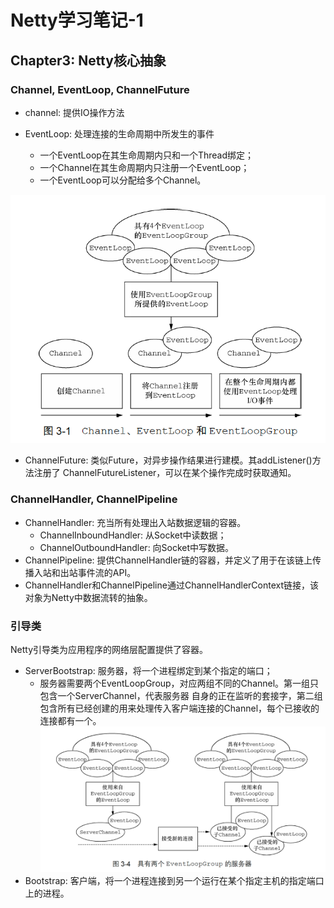 # Netty学习笔记-1

## Chapter3: Netty核心抽象
### Channel, EventLoop, ChannelFuture

- channel: 提供IO操作方法

- EventLoop: 处理连接的生命周期中所发生的事件
  * 一个EventLoop在其生命周期内只和一个Thread绑定；
  * 一个Channel在其生命周期内只注册一个EventLoop；
  * 一个EventLoop可以分配给多个Channel。

![scene-1](./netty-figs/核心抽象.png)

- ChannelFuture: 类似Future，对异步操作结果进行建模。其addListener()方法注册了
ChannelFutureListener，可以在某个操作完成时获取通知。

### ChannelHandler, ChannelPipeline

- ChannelHandler: 充当所有处理出入站数据逻辑的容器。
  * ChannelInboundHandler: 从Socket中读数据；
  * ChannelOutboundHandler: 向Socket中写数据。
- ChannelPipeline: 提供ChannelHandler链的容器，并定义了用于在该链上传播入站和出站事件流的API。
- ChannelHandler和ChannelPipeline通过ChannelHandlerContext链接，该对象为Netty中数据流转的抽象。

### 引导类
Netty引导类为应用程序的网络层配置提供了容器。

- ServerBootstrap: 服务器，将一个进程绑定到某个指定的端口；
  * 服务器需要两个EventLoopGroup，对应两组不同的Channel。第一组只包含一个ServerChannel，代表服务器
自身的正在监听的套接字，第二组包含所有已经创建的用来处理传入客户端连接的Channel，每个已接收的连接都有一个。
![scene-1](./netty-figs/服务器EventLoopGroup.png)
- Bootstrap: 客户端，将一个进程连接到另一个运行在某个指定主机的指定端口上的进程。

